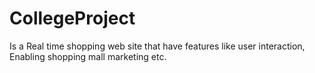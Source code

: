 # CollegeProject
Is a Real time shopping web site that have features like user interaction, Enabling shopping mall marketing etc. 
